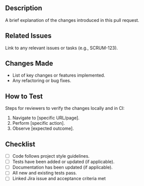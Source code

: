 ## Description
A brief explanation of the changes introduced in this pull request.

## Related Issues
Link to any relevant issues or tasks (e.g., SCRUM-123).

## Changes Made
- List of key changes or features implemented.
- Any refactoring or bug fixes.

## How to Test
Steps for reviewers to verify the changes locally and in CI:
1. Navigate to [specific URL/page].
2. Perform [specific action].
3. Observe [expected outcome].

## Checklist
- [ ] Code follows project style guidelines.
- [ ] Tests have been added or updated (if applicable).
- [ ] Documentation has been updated (if applicable).
- [ ] All new and existing tests pass.
- [ ] Linked Jira issue and acceptance criteria met

